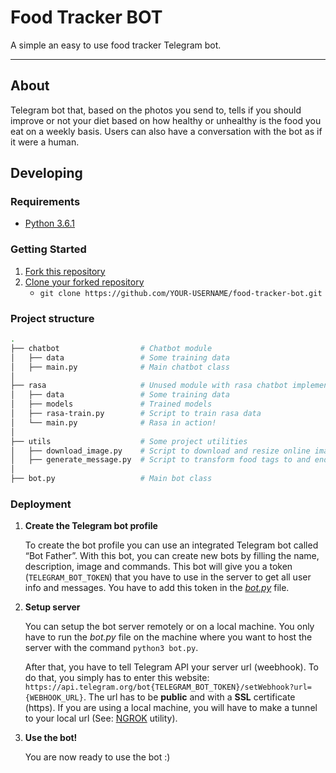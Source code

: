 # Food Tracker BOT
A simple an easy to use food tracker Telegram bot.

---

## About

Telegram bot that, based on the photos you send to, tells if you should improve or not your diet based on how healthy or unhealthy is the food you eat on a weekly basis. Users can also have a conversation with the bot as if it were a human.

## Developing

### Requirements

- [Python 3.6.1](https://www.python.org/downloads/release/python-361/)

### Getting Started

1. [Fork this repository](https://help.github.com/en/articles/fork-a-repo)
2. [Clone your forked repository](https://help.github.com/en/articles/fork-a-repo#step-2-create-a-local-clone-of-your-fork)
   - `git clone https://github.com/YOUR-USERNAME/food-tracker-bot.git`
   
### Project structure

```bash
.
├── chatbot                  # Chatbot module
│   ├── data                 # Some training data
│   ├── main.py              # Main chatbot class
│
├── rasa                     # Unused module with rasa chatbot implementation
│   ├── data                 # Some training data
│   ├── models               # Trained models
│   ├── rasa-train.py        # Script to train rasa data
│   └── main.py              # Rasa in action!
│
├── utils                    # Some project utilities
│   ├── download_image.py    # Script to download and resize online image
│   ├── generate_message.py  # Script to transform food tags to and end-user message
│
├── bot.py                   # Main bot class
```
   
### Deployment

1. __Create the Telegram bot profile__

   To create the bot profile you can use an integrated Telegram bot called “Bot Father”. With this bot, you can create new bots by filling the name, description, image and commands. This bot will give you a token (```TELEGRAM_BOT_TOKEN```) that you have to use in the server to get all user info and messages. You have to add this token in the [_bot.py_](https://github.com/mcalvog/food-tracker-bot/blob/master/bot.py) file.

2. __Setup server__

   You can setup the bot server remotely or on a local machine. You only have to run the _bot.py_ file on the machine where you want to host the server with the command ```python3 bot.py```.
   
   After that, you have to tell Telegram API your server url (weebhook). To do that, you simply has to enter this website: ```https://api.telegram.org/bot{TELEGRAM_BOT_TOKEN}/setWebhook?url={WEBHOOK_URL}```. The url has to be __public__ and with a __SSL__ certificate (https). If you are using a local machine, you will have to make a tunnel to your local url (See: [NGROK](https://ngrok.com/) utility).
   
3. __Use the bot!__

   You are now ready to use the bot :)
